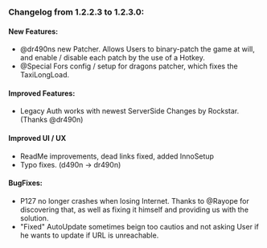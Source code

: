 ### Changelog from 1.2.2.3 to 1.2.3.0:


#### New Features:
* @dr490ns new Patcher. Allows Users to binary-patch the game at will, and enable / disable each patch by the use of a Hotkey.
* @Special Fors config / setup for dragons patcher, which fixes the TaxiLongLoad.

#### Improved Features:
* Legacy Auth works with newest ServerSide Changes by Rockstar. (Thanks @dr490n)

#### Improved UI / UX
* ReadMe improvements, dead links fixed, added InnoSetup
* Typo fixes. (d490n -> dr490n)

#### BugFixes:
* P127 no longer crashes when losing Internet. Thanks to @Rayope for discovering that, as well as fixing it himself and providing us with the solution.
* "Fixed" AutoUpdate sometimes beign too cautios and not asking User if he wants to update if URL is unreachable.


